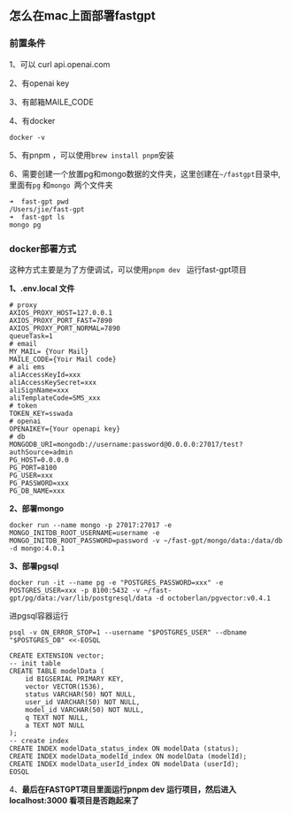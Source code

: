 ## 怎么在mac上面部署fastgpt

### 前置条件

1、可以 curl api.openai.com 

2、有openai key

3、有邮箱MAILE_CODE

4、有docker 

```
docker -v
```

5、有pnpm ，可以使用`brew install pnpm`安装

6、需要创建一个放置pg和mongo数据的文件夹，这里创建在`~/fastgpt`目录中,里面有`pg` 和`mongo `两个文件夹

```
➜  fast-gpt pwd
/Users/jie/fast-gpt
➜  fast-gpt ls
mongo pg
```



### docker部署方式

这种方式主要是为了方便调试，可以使用`pnpm dev ` 运行fast-gpt项目

**1、.env.local 文件**

```
# proxy
AXIOS_PROXY_HOST=127.0.0.1
AXIOS_PROXY_PORT_FAST=7890
AXIOS_PROXY_PORT_NORMAL=7890
queueTask=1
# email
MY_MAIL= {Your Mail}
MAILE_CODE={Yoir Mail code}
# ali ems
aliAccessKeyId=xxx
aliAccessKeySecret=xxx
aliSignName=xxx
aliTemplateCode=SMS_xxx
# token
TOKEN_KEY=sswada
# openai
OPENAIKEY={Your openapi key}
# db
MONGODB_URI=mongodb://username:password@0.0.0.0:27017/test?authSource=admin
PG_HOST=0.0.0.0
PG_PORT=8100
PG_USER=xxx
PG_PASSWORD=xxx
PG_DB_NAME=xxx
```

**2、部署mongo**

```
docker run --name mongo -p 27017:27017 -e MONGO_INITDB_ROOT_USERNAME=username -e MONGO_INITDB_ROOT_PASSWORD=password -v ~/fast-gpt/mongo/data:/data/db -d mongo:4.0.1
```

**3、部署pgsql**

```
docker run -it --name pg -e "POSTGRES_PASSWORD=xxx" -e POSTGRES_USER=xxx -p 8100:5432 -v ~/fast-gpt/pg/data:/var/lib/postgresql/data -d octoberlan/pgvector:v0.4.1
```

进pgsql容器运行

```
psql -v ON_ERROR_STOP=1 --username "$POSTGRES_USER" --dbname "$POSTGRES_DB" <<-EOSQL

CREATE EXTENSION vector;
-- init table
CREATE TABLE modelData (
    id BIGSERIAL PRIMARY KEY,
    vector VECTOR(1536),
    status VARCHAR(50) NOT NULL,
    user_id VARCHAR(50) NOT NULL,
    model_id VARCHAR(50) NOT NULL,
    q TEXT NOT NULL,
    a TEXT NOT NULL
);
-- create index
CREATE INDEX modelData_status_index ON modelData (status);
CREATE INDEX modelData_modelId_index ON modelData (modelId);
CREATE INDEX modelData_userId_index ON modelData (userId);
EOSQL
```



4、**最后在FASTGPT项目里面运行pnpm dev 运行项目，然后进入localhost:3000 看项目是否跑起来了**